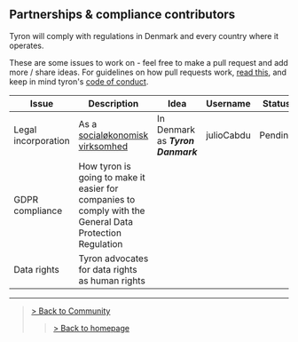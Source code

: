 ## Partnerships & compliance contributors
Tyron will comply with regulations in Denmark and every country where it operates.

These are some issues to work on - feel free to make a pull request and add more / share ideas. For guidelines on how pull requests work, [read this](https://github.com/tyronNetwork/tyron/blob/master/CONTRIBUTING.md), and keep in mind tyron's [code of conduct](https://github.com/tyronNetwork/tyron/blob/master/CODE_OF_CONDUCT.md).

| Issue | Description | Idea | Username | Status |
|---|---|---|---|---|
|Legal incorporation | As a [socialøkonomisk virksomhed](https://www.startupsvar.dk/socialoekonomisk-virksomhed) | In Denmark as ***Tyron Danmark*** | julioCabdu | Pending |
|GDPR compliance | How tyron is going to make it easier for companies to comply with the General Data Protection Regulation |
|Data rights | Tyron advocates for data rights as human rights |

---

> <a href="/community"> > Back to Community </a>
>> <a href="/"> > Back to homepage </a>
